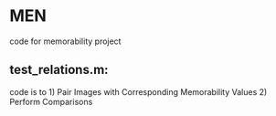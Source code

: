 # MEN
code for memorability project
## test_relations.m: 
code is to 1) Pair Images with Corresponding Memorability Values 2) Perform Comparisons 
